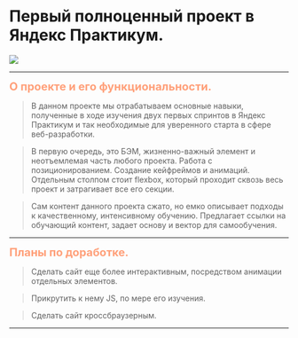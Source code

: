 # ****Первый полноценный проект в Яндекс Практикум.****
![](https://github.com/AVEINDOMINUSNOX/how-to-learn/blob/5dbb0b525553b4af1992d71a2468a39297e8b585/gif%20for%20readme.gif)
***
<span style="color:LightSalmon;font-weight:700;font-size:20px">
    О проекте и его функциональности.
</span>

  >В данном проекте мы отрабатываем основные навыки, полученные в ходе изучения двух первых спринтов в Яндекс Практикум и так необходимые для уверенного старта в сфере веб-разработки.

  >В первую очередь, это БЭМ, жизненно-важный элемент и неотъемлемая часть любого проекта. Работа с позиционированием. Создание кейфреймов и анимаций. Отдельным столпом стоит flexbox, который проходит сквозь весь проект и затрагивает все его секции.

  >Сам контент данного проекта сжато, но емко описывает подходы к качественному, интенсивному обучению. Предлагает ссылки на обучающий контент, задает основу и вектор для самообучения.
***
<span style="color:LightSalmon;font-weight:700;font-size:20px">
  Планы по доработке.
</span>

>Сделать сайт еще более интерактивным, посредством анимации отдельных элементов.

>Прикрутить к нему JS, по мере его изучения.

>Сделать сайт кроссбраузерным.
***
